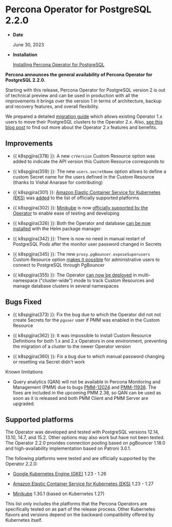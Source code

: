 # Percona Operator for PostgreSQL 2.2.0

* **Date**

    June 30, 2023

* **Installation**

    [Installing Percona Operator for PostgreSQL](System-Requirements.md) 


**Percona announces the general availability of Percona Operator for PostgreSQL 2.2.0.**

Starting with this release, Percona Operator for PostgreSQL version 2 is out of technical preview and can be used in production with all the improvements it brings over the version 1 in terms of architecture, backup and recovery features, and overall flexibility.

We prepared a detailed [migration guide](../update.md) which allows existing Operator 1.x users to move their PostgreSQL clusters to the Operator 2.x. Also, [see this blog post](https://www.percona.com/blog/announcing-the-general-availability-of-percona-operator-for-postgresql-version-2/) to find out more about the Operator 2.x features and benefits.

## Improvements

* {{ k8spgjira(378) }}:  A new `crVersion` Custom Resource option was added to indicate the API version this Custom Resource corresponds to

* {{ k8spgjira(359) }}: The new `users.secretName` option allows to define a custom Secret name for the users defined in the Custom Resource (thanks to Vishal Anarase for contributing)

* {{ k8spgjira(301) }}: [Amazon Elastic Container Service for Kubernetes (EKS)](https://aws.amazon.com) was [added](../eks.md) to the list of officially supported platforms

* {{ k8spgjira(302) }}: [Minikube](https://github.com/kubernetes/minikube) is now [officially supported by the Operator](../minikube.md) to enable ease of testing and developing

* {{ k8spgjira(326) }}: Both the Operator and database [can be now installed](../helm.md) with the Helm package manager

* {{ k8spgjira(342) }}: There is now no need in manual restart of PostgreSQL Pods after the monitor user password changed in Secrets 

* {{ k8spgjira(345) }}: The new `proxy.pgBouncer.exposeSuperusers` Custom Resource option [makes it possible](../users.md) for administrative users to connect to PostgreSQL through PgBouncer

* {{ k8spgjira(355) }}: The Operator [can now be deployed](../cluster-wide.md) in multi-namespace ("cluster-wide") mode to track Custom Resources and manage database clusters in several namespaces

## Bugs Fixed

* {{ k8spgjira(373) }}: Fix the bug due to which the Operator did not not create Secrets for the `pguser` user if PMM was enabled in the Custom Resource

* {{ k8spgjira(362) }}: It was impossible to install Custom Resource Definitions for both 1.x and 2.x Operators in one environment, preventing the migration of a cluster to the newer Operator version

* {{ k8spgjira(360) }}: Fix a bug due to which manual password changing or resetting via Secret didn't work

Known limitations

* Query analytics (QAN) will not be available in Percona Monitoring and Management (PMM) due to bugs [PMM-12024](https://jira.percona.com/browse/PMM-12024) and [PMM-11938](https://jira.percona.com/browse/PMM-11938). The fixes are included in the upcoming PMM 2.38, so QAN can be used as soon as it is released and both PMM Client and PMM Server are upgraded.

## Supported platforms

The Operator was developed and tested with PostgreSQL versions 12.14, 13.10, 14.7, and 15.2. Other options may also work but have not been tested. The Operator 2.2.0 provides connection pooling based on pgBouncer 1.18.0 and high-availability implementation based on Patroni 3.0.1.

The following platforms were tested and are officially supported by the Operator
2.2.0:

* [Google Kubernetes Engine (GKE)](https://cloud.google.com/kubernetes-engine) 1.23 - 1.26

* [Amazon Elastic Container Service for Kubernetes (EKS)](https://aws.amazon.com) 1.23 - 1.27

* [Minikube](https://github.com/kubernetes/minikube) 1.30.1 (based on Kubernetes 1.27)

This list only includes the platforms that the Percona Operators are specifically tested on as part of the release process. Other Kubernetes flavors and versions depend on the backward compatibility offered by Kubernetes itself.

